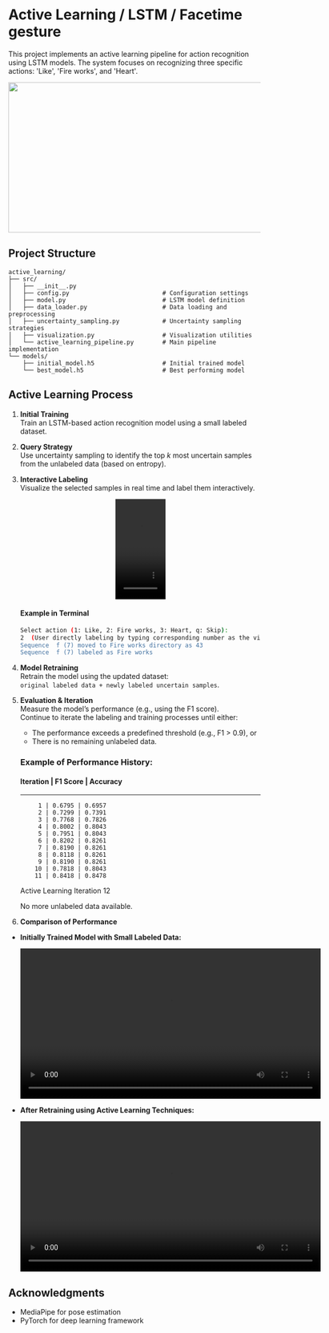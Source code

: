 # Active Learning / LSTM / Facetime gesture

This project implements an active learning pipeline for action recognition using LSTM models. The system focuses on recognizing three specific actions: 'Like', 'Fire works', and 'Heart'.
<div align="center">
<img src="https://github.com/user-attachments/assets/05744e50-9622-49d2-9ae4-9d77374623cf" width="600" height="300"/>
</div>


## Project Structure

```
active_learning/
├── src/
│   ├── __init__.py
│   ├── config.py                          # Configuration settings
│   ├── model.py                           # LSTM model definition
│   ├── data_loader.py                     # Data loading and preprocessing
│   ├── uncertainty_sampling.py            # Uncertainty sampling strategies
│   ├── visualization.py                   # Visualization utilities
│   └── active_learning_pipeline.py        # Main pipeline implementation
└── models/
    ├── initial_model.h5                   # Initial trained model
    └── best_model.h5                      # Best performing model

```

## Active Learning Process

1. **Initial Training**  
   Train an LSTM-based action recognition model using a small labeled dataset.

2. **Query Strategy**  
   Use uncertainty sampling to identify the top *k* most uncertain samples from the unlabeled data (based on entropy).

3. **Interactive Labeling**  
   Visualize the selected samples in real time and label them interactively.


    <p align="center">
      <video src="https://github.com/user-attachments/assets/671a8827-731c-4dc7-99e8-7533c97b234f" controls width="100" height="200"></video>
    </p>
    
    
    #### Example in Terminal
    
    ```bash
    Select action (1: Like, 2: Fire works, 3: Heart, q: Skip):  
    2  (User directly labeling by typing corresponding number as the video above, in this case it's Fire works motion)
    Sequence  f (7) moved to Fire works directory as 43  
    Sequence  f (7) labeled as Fire works
    ```

5. **Model Retraining**  
   Retrain the model using the updated dataset:  
   `original labeled data + newly labeled uncertain samples`.

6. **Evaluation & Iteration**  
   Measure the model’s performance (e.g., using the F1 score).  
   Continue to iterate the labeling and training processes until either:
   - The performance exceeds a predefined threshold (e.g., F1 > 0.9), or  
   - There is no remaining unlabeled data.

   
    ### Example of Performance History:

    #### Iteration | F1 Score | Accuracy
    -----------------------------------
            1 | 0.6795 | 0.6957
            2 | 0.7299 | 0.7391
            3 | 0.7768 | 0.7826
            4 | 0.8002 | 0.8043
            5 | 0.7951 | 0.8043
            6 | 0.8202 | 0.8261
            7 | 0.8190 | 0.8261
            8 | 0.8118 | 0.8261
            9 | 0.8190 | 0.8261
           10 | 0.7818 | 0.8043
           11 | 0.8418 | 0.8478
    Active Learning Iteration 12
 
    No more unlabeled data available.
   
7. **Comparison of Performance**

- **Initially Trained Model with Small Labeled Data:**

  <p align="center">
    <video src="https://github.com/user-attachments/assets/1084dfaa-b14d-4f6d-be44-1ec90126a71b" controls width="600"></video>
  </p>

- **After Retraining using Active Learning Techniques:**

  <p align="center">
    <video src="https://github.com/user-attachments/assets/1406db12-7bad-41c4-9c96-6f5582273eb6" controls width="600"></video>
  </p>





## Acknowledgments

- MediaPipe for pose estimation
- PyTorch for deep learning framework 
